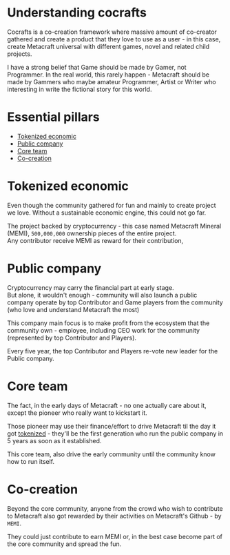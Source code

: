 # Understanding cocrafts
Cocrafts is a co-creation framework where massive amount of co-creator gathered and create a product that they love to use as a user -
 in this case, create Metacraft universal with different games, novel and related child projects.

I have a strong belief that Game should be made by Gamer, not Programmer. 
In the real world, this rarely happen - Metacraft should be made by Gammers who maybe amateur Programmer, Artist or Writer who interesting in write the fictional story for this world.

# Essential pillars
- [Tokenized economic](#-tokenized-economic)
- [Public company](#-public-company)
- [Core team](#-core-team)
- [Co-creation](#-co-creation)

# Tokenized economic 
Even though the community gathered for fun and mainly to create project we love.
Without a sustainable economic engine, this could not go far.

The project backed by cryptocurrency - this case named Metacraft Mineral (MEMI), `500,000,000` ownership pieces of the entire project.  
Any contributor receive MEMI as reward for their contribution,   

# Public company
Cryptocurrency may carry the financial part at early stage.   
But alone, it wouldn't enough - community will also launch a public company operate by top Contributor and Game players from the community (who love and understand Metacraft the most)

This company main focus is to make profit from the ecosystem that the community own - employee, including CEO work for the community (represented by top Contributor and Players).  

Every five year, the top Contributor and Players re-vote new leader for the Public company.

# Core team
The fact, in the early days of Metacraft - no one actually care about it, except the pioneer who really want to kickstart it.

Those pioneer may use their finance/effort to drive Metacraft til the day it got [tokenized](#-tokenized-economic) - they'll be the first generation who run the public company in 5 years as soon as it established.

This core team, also drive the early community until the community know how to run itself.

# Co-creation
Beyond the core community, anyone from the crowd who wish to contribute to Metacraft also got rewarded by their activities on Metacraft's Github - by `MEMI`.

They could just contribute to earn MEMI or, in the best case become part of the core community and spread the fun.
